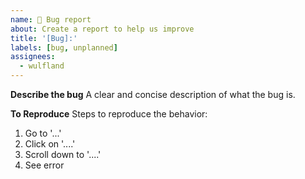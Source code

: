 ```yaml
---
name: 🐞 Bug report
about: Create a report to help us improve
title: '[Bug]:'
labels: [bug, unplanned]
assignees: 
  - wulfland
---
```


**Describe the bug**
A clear and concise description of what the bug is.

**To Reproduce**
Steps to reproduce the behavior:
1. Go to '...'
2. Click on '....'
3. Scroll down to '....'
4. See error
